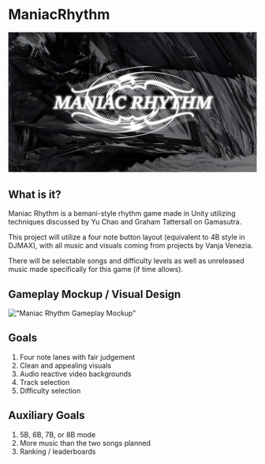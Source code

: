 # ManiacRhythm

!["Maniac Rhythm Title / Splash Screen"](maniacsplash.jpg)

## What is it?
Maniac Rhythm is a bemani-style rhythm game made in Unity utilizing techniques discussed by Yu Chao and Graham Tattersall on Gamasutra.

This project will utilize a four note button layout (equivalent to 4B style in DJMAX), with all music and visuals coming from projects by Vanja Venezia.

There will be selectable songs and difficulty levels as well as unreleased music made specifically for this game (if time allows).

## Gameplay Mockup / Visual Design
!["Maniac Rhythm Gameplay Mockup"](mockup.png)

## Goals
1. Four note lanes with fair judgement
2. Clean and appealing visuals
3. Audio reactive video backgrounds
4. Track selection
5. Difficulty selection

## Auxiliary Goals
1. 5B, 6B, 7B, or 8B mode
2. More music than the two songs planned
3. Ranking / leaderboards
